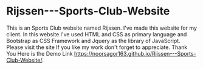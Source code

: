 # Rijssen---Sports-Club-Website
This is an Sports Club website named Rijssen. I've made this website for my client. In this website I've used HTML and CSS as primary language and Bootstrap as CSS Framework and Jquery as the library of JavaScript. Please visit the site If you like my work don't forget to appreciate. Thank You
Here is the Demo Link https://noorsagor163.github.io/Rijssen---Sports-Club-Website/.
